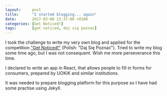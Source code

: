 ```yaml
---
layout:     post
title:      "I started blogging... again"
date:       2017-03-08 13:37:00 +0100
categories: [Get Noticed!]
tags:       [get noticed, daj się poznać]
---
```


I took the challenge to write my very own blog and applied for the competition ["Get Noticed!"][1] (Polish: "Daj Się Poznać").
Tried to write my blog some time ago, but I was not consequent. Wish me more perseverance this time.

I declared to write an app in React, that allows people to fill in forms for consumers, prepared by UOKiK and similar institutions.

It was needed to prepare blogging platform for this purpose so I have had some practise using Jekyll.

[1]: http://devstyle.pl/daj-sie-poznac/
